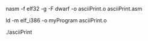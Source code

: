 nasm -f elf32 -g -F dwarf -o asciiPrint.o asciiPrint.asm

ld -m elf_i386 -o myProgram asciiPrint.o

./asciiPrint
